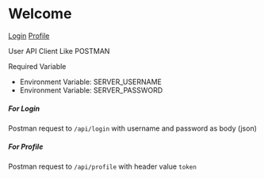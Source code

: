 <h1>Welcome</h1>

<a href="/api/login">Login</a>
<a href="/api/profile">Profile</a>

<p>User API Client Like POSTMAN</p>

<p>Required Variable</p>
<ul>
    <li>Environment Variable: SERVER_USERNAME</li>
    <li>Environment Variable: SERVER_PASSWORD</li>
</ul>

<H5>For Login</H5>
<p>Postman request to <code>/api/login</code> with username and password as body (json)</p>

<h5>For Profile</h5>
<p>Postman request to <code>/api/profile</code> with header value <code>token</code></p>